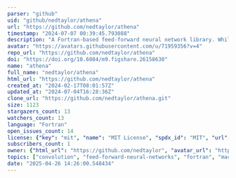 ```yaml
---
parser: "github"
uid: "github/nedtaylor/athena"
url: "https://github.com/nedtaylor/athena"
timestamp: "2024-07-07 00:39:45.793088"
description: "A Fortran-based feed-forward neural network library. Whilst this library currently has a focus on 3D convolutional neural networks (CNNs), it can handle most standard hidden layer forms of neural networks, with the plan to integrate more."
avatar: "https://avatars.githubusercontent.com/u/71959356?v=4"
repo_url: "https://github.com/nedtaylor/athena"
doi: "https://doi.org/10.6084/m9.figshare.26158630"
name: "athena"
full_name: "nedtaylor/athena"
html_url: "https://github.com/nedtaylor/athena"
created_at: "2024-02-17T08:01:57Z"
updated_at: "2024-07-04T16:28:36Z"
clone_url: "https://github.com/nedtaylor/athena.git"
size: 1123
stargazers_count: 13
watchers_count: 13
language: "Fortran"
open_issues_count: 14
license: {"key": "mit", "name": "MIT License", "spdx_id": "MIT", "url": "https://api.github.com/licenses/mit", "node_id": "MDc6TGljZW5zZTEz"}
subscribers_count: 1
owner: {"html_url": "https://github.com/nedtaylor", "avatar_url": "https://avatars.githubusercontent.com/u/71959356?v=4", "login": "nedtaylor", "type": "User"}
topics: ["convolution", "feed-forward-neural-networks", "fortran", "machine-learning", "neural-network", "convolutional-neural-networks", "cnn"]
date: "2025-04-26 14:26:00.548434"
---
```

